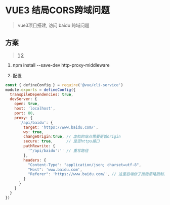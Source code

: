 # VUE3 结局CORS跨域问题

> vue3项目搭建, 访问 baidu 跨域问题

## 方案

> [1](https://www.jianshu.com/p/2ba47c66d6dc)
> [2](https://blog.csdn.net/weixin_45629294/article/details/125243642)

1. npm install --save-dev http-proxy-middleware

2. 配置

```js
const { defineConfig } = require('@vue/cli-service')
module.exports = defineConfig({
  transpileDependencies: true,
  devServer: {
    open: true,
    host: 'localhost',
    port: 80,
    proxy: {
      '/api/baidu': {
        target: 'https://www.baidu.com/',
        ws: true,
        changeOrigin:true, // 虚拟的站点需要更管origin
        secure: true,      // 是否https接口
        pathRewrite: {
          '^/api/baidu':'' // 重写路径
        },
        headers: {
          "Content-Type": "application/json; charset=utf-8",
          "Host": 'www.baidu.com',
          "Referer": 'https://www.baidu.com/', // 这里后端做了拒绝策略限制，请求头必须携带referer，否则无法访问后台
        }
      }
    }
  }
})
```